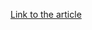 [Link to the article](https://www.threatfabric.com/blogs/brokewell-do-not-go-broke-by-new-banking-malware)
